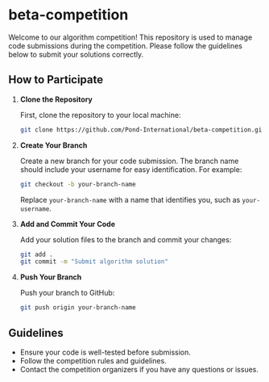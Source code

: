 # beta-competition

Welcome to our algorithm competition! This repository is used to manage code submissions during the competition. Please follow the guidelines below to submit your solutions correctly.

## How to Participate

1. **Clone the Repository**

   First, clone the repository to your local machine:

   ```bash
   git clone https://github.com/Pond-International/beta-competition.git
   ```

2. **Create Your Branch**

   Create a new branch for your code submission. The branch name should include your username  for easy identification. For example:

   ```bash
   git checkout -b your-branch-name
   ```

   Replace `your-branch-name` with a name that identifies you, such as `your-username`.

3. **Add and Commit Your Code**

   Add your solution files to the branch and commit your changes:

   ```bash
   git add .
   git commit -m "Submit algorithm solution"
   ```

4. **Push Your Branch**

   Push your branch to GitHub:

   ```bash
   git push origin your-branch-name
   ```
## Guidelines

- Ensure your code is well-tested before submission.
- Follow the competition rules and guidelines.
- Contact the competition organizers if you have any questions or issues.

